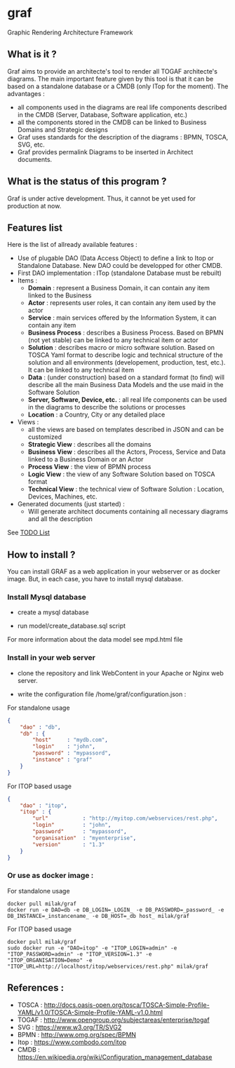# graf

Graphic Rendering Architecture Framework

## What is it ?

Graf aims to provide an architecte's tool to render all TOGAF architecte's diagrams. The main important feature given by this tool is that it can be based on a standalone database or a CMDB (only ITop for the moment). The advantages :
  * all components used in the diagrams are real life components described in the CMDB (Server, Database, Software application, etc.)
  * all the components stored in the CMDB can be linked to Business Domains and Strategic designs
  * Graf uses standards for the description of the diagrams : BPMN, TOSCA, SVG, etc.
  * Graf provides permalink Diagrams to be inserted in Architect documents.

## What is the status of this program ?

Graf is under active development. Thus, it cannot be yet used for production at now.

## Features list

Here is the list of allready available features :

  * Use of plugable DAO (Data Access Object) to define a link to Itop or Standalone Database. New DAO could be developped for other CMDB.
  * First DAO implementation : ITop (standalone Database must be rebuilt)
  * Items :
    * **Domain** : represent a Business Domain, it can contain any item linked to the Business
    * **Actor** : represents user roles, it can contain any item used by the actor
    * **Service** : main services offered by the Information System, it can contain any item
    * **Business Process** : describes a Business Process. Based on BPMN (not yet stable) can be linked to any technical item or actor
    * **Solution** : describes macro or micro software solution. Based on TOSCA Yaml format to describe logic and technical structure of the solution and all environments (developement, production, test, etc.). It can be linked to any technical item
    * **Data** : (under construction) based on a standard format (to find) will describe all the main Business Data Models and the use maid in the Software Solution
    * **Server, Software, Device, etc.** : all real life components can be used in the diagrams to describe the solutions or processes
    * **Location** : a Country, City or any detailed place
  * Views :
    * all the views are based on templates described in JSON and can be customized
    * **Strategic View** : describes all the domains
    * **Business View** : describes all the Actors, Process, Service and Data linked to a Business Domain or an Actor
    * **Process View** : the view of BPMN process
    * **Logic View** : the view of any Software Solution based on TOSCA format
    * **Technical View** : the technical view of Software Solution : Location, Devices, Machines, etc.
  * Generated documents (just started) :
    * Will generate architect documents containing all necessary diagrams and all the description

See [TODO List](TODO.md)
## How to install ?

You can install GRAF as a web application in your webserver or as docker image. But, in each case, you have to install mysql database.

### Install Mysql database

 - create a mysql database
 
 - run model/create_database.sql script

For more information about the data model see mpd.html file

### Install in your web server

 - clone the repository and link WebContent in your Apache or Nginx web server.

 - write the configuration file /home/graf/configuration.json :

For standalone usage
```json
{
	"dao" : "db",
	"db" : {
		"host"     : "mydb.com",
		"login"    : "john",
		"password" : "mypassord",
		"instance" : "graf"
	}
}
```
For ITOP based usage
```json
{
	"dao" : "itop",
	"itop" : {
		"url"     		: "http://myitop.com/webservices/rest.php",
		"login"    		: "john",
		"password"     	: "mypassord",
		"organisation" 	: "myenterprise",
		"version" 		: "1.3"
	}
}
```

### Or use as docker image :
For standalone usage
```shell
docker pull milak/graf
docker run -e DAO=db -e DB_LOGIN=_LOGIN_ -e DB_PASSWORD=_password_ -e DB_INSTANCE=_instancename_ -e DB_HOST=_db host_ milak/graf
```
For ITOP based usage
```shell
docker pull milak/graf
sudo docker run -e "DAO=itop" -e "ITOP_LOGIN=admin" -e "ITOP_PASSWORD=admin" -e "ITOP_VERSION=1.3" -e "ITOP_ORGANISATION=Demo" -e "ITOP_URL=http://localhost/itop/webservices/rest.php" milak/graf
```

## References :

  * TOSCA : <http://docs.oasis-open.org/tosca/TOSCA-Simple-Profile-YAML/v1.0/TOSCA-Simple-Profile-YAML-v1.0.html>
  * TOGAF : <http://www.opengroup.org/subjectareas/enterprise/togaf>
  * SVG : <https://www.w3.org/TR/SVG2>
  * BPMN : <http://www.omg.org/spec/BPMN>
  * Itop : <https://www.combodo.com/itop>
  * CMDB : <https://en.wikipedia.org/wiki/Configuration_management_database>